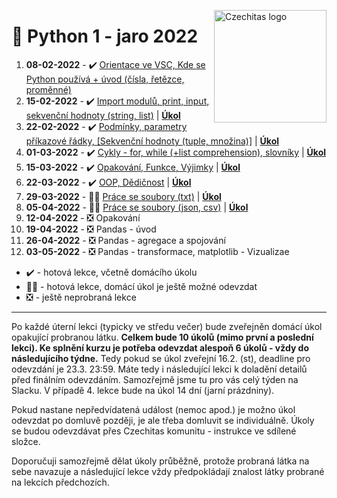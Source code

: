 <a href="https://www.czechitas.cz/"><img align="right" src="https://cdn.myshoptet.com/usr/www.shop-czechitas.cz/user/logos/logo.png" alt="Czechitas logo" width="180"/></a>

# 🐍 Python 1 - jaro 2022

1.  **08-02-2022** - ✔️ [Orientace ve VSC, Kde se Python používá + úvod (čísla, řetězce, proměnné)](lesson_1)
2.  **15-02-2022** - ✔️ [Import modulů, print, input, sekvenční hodnoty (string, list)](lesson_2) | [**Úkol**](lesson_2/homework/)
3.  **22-02-2022** - ✔️ [Podmínky, parametry příkazové řádky, [Sekvenční hodnoty (tuple, množina)]](lesson_3) | [**Úkol**](lesson_3/homework/)
4.  **01-03-2022** - ✔️ [Cykly - for, while (+list comprehension), slovníky](lesson_4) | [**Úkol**](lesson_4/homework/)
5.  **15-03-2022** - ✔️ [Opakování, Funkce, Výjimky](lesson_5) | [**Úkol**](lesson_5/homework/)
6.  **22-03-2022** - ✔️  [OOP, Dědičnost](lesson_6) | [**Úkol**](lesson_6/homework/)
7.  **29-03-2022** - 👷‍♀️ [Práce se soubory (txt)](lesson_7) | [**Úkol**](lesson_7/homework/)
8.  **05-04-2022** - 👷‍♀️ [Práce se soubory (json, csv)](lesson_8) | [**Úkol**](lesson_7/homework/)
9.  **12-04-2022** - ❎ Opakování
10. **19-04-2022** - ❎ Pandas - úvod
11. **26-04-2022** - ❎ Pandas - agregace a spojování
12. **03-05-2022** - ❎ Pandas - transformace, matplotlib - Vizualizae

- ✔️ - hotová lekce, včetně domácího úkolu
- 👷‍♀️ - hotová lekce, domácí úkol je ještě možné odevzdat
- ❎ - ještě neprobraná lekce
---

Po každé úterní lekci (typicky ve středu večer) bude zveřejněn domácí úkol opakující probranou látku. **Celkem bude 10 úkolů (mimo první a poslední lekci). Ke splnění kurzu je potřeba odevzdat alespoň 6 úkolů - vždy do následujícího týdne.** Tedy pokud se úkol zveřejní 16.2. (st), deadline pro odevzdání je 23.3. 23:59. Máte tedy i následující lekci k doladění detailů před finálním odevzdáním. Samozřejmě jsme tu pro vás celý týden na Slacku. V případě 4. lekce bude na úkol 14 dní (jarní prázdniny).

Pokud nastane nepředvídatená událost (nemoc apod.) je možno úkol odevzdat po domluvě později, je ale třeba domluvit se individuálně. Úkoly se budou odevzdávat přes Czechitas komunitu - instrukce ve sdílené složce.

Doporučuji samozřejmě dělat úkoly průběžně, protože probraná látka na sebe navazuje a následující lekce vždy předpokládají znalost látky probrané na lekcích předchozích.
